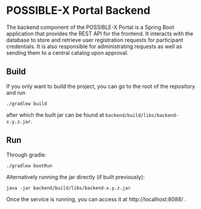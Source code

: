 # POSSIBLE-X Portal Backend

The backend component of the POSSIBLE-X Portal is a Spring Boot application that provides the REST API for the frontend.
It interacts with the database to store and retrieve user registration requests for participant credentials.
It is also responsible for administrating requests as well as sending them to a central catalog upon approval.

## Build

If you only want to build the project, you can go to the root of the repository and run

```
./gradlew build
```

after which the built jar can be found at `backend/build/libs/backend-x.y.z.jar`.

## Run

Through gradle:

```
./gradlew bootRun
```

Alternatively running the jar directly (if built previously):

```
java -jar backend/build/libs/backend-x.y.z.jar
```

Once the service is running, you can access it at http://localhost:8088/ .